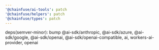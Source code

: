 ```yaml
---
'@chainfuse/ai-tools': patch
'@chainfuse/helpers': patch
'@chainfuse/types': patch
---
```


deps(semver-minor): bump @ai-sdk/anthropic, @ai-sdk/azure, @ai-sdk/google, @ai-sdk/openai, @ai-sdk/openai-compatible, ai, workers-ai-provider, openai
